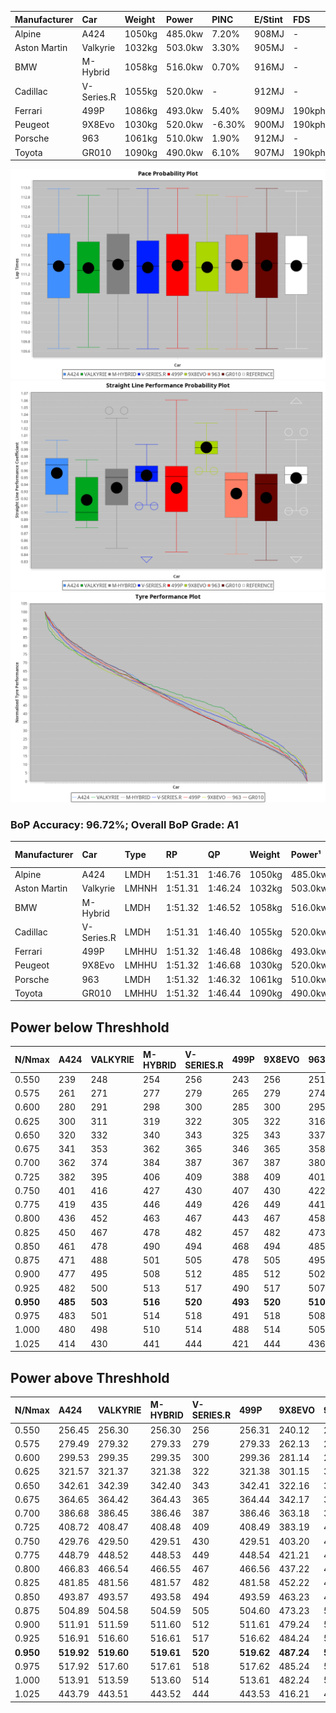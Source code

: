 | Manufacturer | Car        | Weight | Power   | PINC    | E/Stint | FDS     |
|:-|:-|:-|:-|:-|:-|:-|
| Alpine       | A424       | 1050kg | 485.0kw | 7.20%   | 908MJ   |    -    |
| Aston Martin | Valkyrie   | 1032kg | 503.0kw | 3.30%   | 905MJ   |    -    |
| BMW          | M-Hybrid   | 1058kg | 516.0kw | 0.70%   | 916MJ   |    -    |
| Cadillac     | V-Series.R | 1055kg | 520.0kw |    -    | 912MJ   |    -    |
| Ferrari      | 499P       | 1086kg | 493.0kw | 5.40%   | 909MJ   | 190kph  |
| Peugeot      | 9X8Evo     | 1030kg | 520.0kw | -6.30%  | 900MJ   | 190kph  |
| Porsche      | 963        | 1061kg | 510.0kw | 1.90%   | 912MJ   |    -    |
| Toyota       | GR010      | 1090kg | 490.0kw | 6.10%   | 907MJ   | 190kph  |

![PACECHART](./IMG/AUTO.png)
![STRAIGHTLINEPERFORMANCECHART](./IMG/AUTO_sp.png)
![TYREPERFORMANCECHART](./IMG/AUTO_tw.png)

### BoP Accuracy: 96.72%; Overall BoP Grade: A1
| Manufacturer | Car        | Type  | RP      | QP      | Weight | Power¹  | Threshhold | PINC    | Power²   | E/Stint | AVG Vmax  | FDS     | RDLC | L/Stint | BOP-Grade | Model Accuracy | Model Points | Match%  | SimDiff |
|:-|:-|:-|:-|:-|:-|:-|:-|:-|:-|:-|:-|:-|:-|:-|:-|:-|:-|:-|:-|
| Alpine       | A424       | LMDH  | 1:51.31 | 1:46.76 | 1050kg | 485.0kw | 250.0kph   | 7.20%   | 519.90kw |  908MJ  | 286.31kph |    -    | 1.01 | 34      | ~A1       | 97.47%         | 1810         | 96.16%  | +0.15   |
| Aston Martin | Valkyrie   | LMHNH | 1:51.31 | 1:46.24 | 1032kg | 503.0kw | 250.0kph   | 3.30%   | 519.60kw |  905MJ  | 280.45kph |    -    | 1.05 | 34      | +B1       | 100.00%        | 466          | 87.46%  | #       |
| BMW          | M-Hybrid   | LMDH  | 1:51.32 | 1:46.52 | 1058kg | 516.0kw | 250.0kph   | 0.70%   | 519.60kw |  916MJ  | 282.78kph |    -    | 1.01 | 34      | ~A1       | 100.00%        | 3339         | 100.00% | +0.03   |
| Cadillac     | V-Series.R | LMDH  | 1:51.31 | 1:46.40 | 1055kg | 520.0kw | 250.0kph   |    -    | 520.00kw |  912MJ  | 283.87kph |    -    | 1.01 | 34      | ~A1       | 99.00%         | 6039         | 96.42%  | +0.42   |
| Ferrari      | 499P       | LMHHU | 1:51.32 | 1:46.48 | 1086kg | 493.0kw | 250.0kph   | 5.40%   | 519.60kw |  909MJ  | 280.40kph | 190kph  | 1.02 | 34      | ~A1       | 99.56%         | 7418         | 100.00% | +0.67   |
| Peugeot      | 9X8Evo     | LMHHU | 1:51.32 | 1:46.68 | 1030kg | 520.0kw | 250.0kph   | -6.30%  | 487.20kw |  900MJ  | 290.29kph | 190kph  | 1.02 | 35      | ~A1       | 100.00%        | 1889         | 98.02%  | +0.51   |
| Porsche      | 963        | LMDH  | 1:51.32 | 1:46.32 | 1061kg | 510.0kw | 250.0kph   | 1.90%   | 519.70kw |  912MJ  | 280.63kph |    -    | 1.01 | 34      | ~A1       | 100.00%        | 14574        | 97.40%  | +0.09   |
| Toyota       | GR010      | LMHHU | 1:51.32 | 1:46.44 | 1090kg | 490.0kw | 250.0kph   | 6.10%   | 519.90kw |  907MJ  | 277.97kph | 190kph  | 1.01 | 34      | ~A1       | 97.78%         | 5323         | 98.28%  | +0.68   |

## Power below Threshhold
| N/Nmax    | A424    | VALKYRIE | M-HYBRID | V-SERIES.R | 499P    | 9X8EVO  | 963     | GR010   |
|:-|:-|:-|:-|:-|:-|:-|:-|:-|
|  0.550    |  239    |  248     |  254     |  256       |  243    |  256    |  251    |  241    |
|  0.575    |  261    |  271     |  277     |  279       |  265    |  279    |  274    |  264    |
|  0.600    |  280    |  291     |  298     |  300       |  285    |  300    |  295    |  283    |
|  0.625    |  300    |  311     |  319     |  322       |  305    |  322    |  316    |  303    |
|  0.650    |  320    |  332     |  340     |  343       |  325    |  343    |  337    |  324    |
|  0.675    |  341    |  353     |  362     |  365       |  346    |  365    |  358    |  344    |
|  0.700    |  362    |  374     |  384     |  387       |  367    |  387    |  380    |  365    |
|  0.725    |  382    |  395     |  406     |  409       |  388    |  409    |  401    |  386    |
|  0.750    |  401    |  416     |  427     |  430       |  407    |  430    |  422    |  405    |
|  0.775    |  419    |  435     |  446     |  449       |  426    |  449    |  441    |  424    |
|  0.800    |  436    |  452     |  463     |  467       |  443    |  467    |  458    |  440    |
|  0.825    |  450    |  467     |  478     |  482       |  457    |  482    |  473    |  455    |
|  0.850    |  461    |  478     |  490     |  494       |  468    |  494    |  485    |  466    |
|  0.875    |  471    |  488     |  501     |  505       |  478    |  505    |  495    |  476    |
|  0.900    |  477    |  495     |  508     |  512       |  485    |  512    |  502    |  482    |
|  0.925    |  482    |  500     |  513     |  517       |  490    |  517    |  507    |  487    |
| **0.950** | **485** | **503**  | **516**  | **520**    | **493** | **520** | **510** | **490** |
|  0.975    |  483    |  501     |  514     |  518       |  491    |  518    |  508    |  488    |
|  1.000    |  480    |  498     |  510     |  514       |  488    |  514    |  505    |  485    |
|  1.025    |  414    |  430     |  441     |  444       |  421    |  444    |  436    |  419    |

## Power above Threshhold
| N/Nmax    | A424       | VALKYRIE   | M-HYBRID   | V-SERIES.R | 499P       | 9X8EVO     | 963        | GR010      |
|:-|:-|:-|:-|:-|:-|:-|:-|:-|
|  0.550    |  256.45    |  256.30    |  256.30    |  256       |  256.31    |  240.12    |  256.34    |  256.44    |
|  0.575    |  279.49    |  279.32    |  279.33    |  279       |  279.33    |  262.13    |  279.37    |  279.48    |
|  0.600    |  299.53    |  299.35    |  299.35    |  300       |  299.36    |  281.14    |  299.40    |  299.51    |
|  0.625    |  321.57    |  321.37    |  321.38    |  322       |  321.38    |  301.15    |  321.43    |  321.55    |
|  0.650    |  342.61    |  342.39    |  342.40    |  343       |  342.41    |  322.16    |  342.45    |  342.59    |
|  0.675    |  364.65    |  364.42    |  364.43    |  365       |  364.44    |  342.17    |  364.48    |  364.62    |
|  0.700    |  386.68    |  386.45    |  386.46    |  387       |  386.46    |  363.18    |  386.51    |  386.66    |
|  0.725    |  408.72    |  408.47    |  408.48    |  409       |  408.49    |  383.19    |  408.54    |  408.70    |
|  0.750    |  429.76    |  429.50    |  429.51    |  430       |  429.51    |  403.20    |  429.57    |  429.74    |
|  0.775    |  448.79    |  448.52    |  448.53    |  449       |  448.54    |  421.21    |  448.60    |  448.77    |
|  0.800    |  466.83    |  466.54    |  466.55    |  467       |  466.56    |  437.22    |  466.62    |  466.80    |
|  0.825    |  481.85    |  481.56    |  481.57    |  482       |  481.58    |  452.22    |  481.64    |  481.82    |
|  0.850    |  493.87    |  493.57    |  493.58    |  494       |  493.59    |  463.23    |  493.66    |  493.85    |
|  0.875    |  504.89    |  504.58    |  504.59    |  505       |  504.60    |  473.23    |  504.67    |  504.86    |
|  0.900    |  511.91    |  511.59    |  511.60    |  512       |  511.61    |  479.24    |  511.68    |  511.88    |
|  0.925    |  516.91    |  516.60    |  516.61    |  517       |  516.62    |  484.24    |  516.69    |  516.88    |
| **0.950** | **519.92** | **519.60** | **519.61** | **520**    | **519.62** | **487.24** | **519.69** | **519.89** |
|  0.975    |  517.92    |  517.60    |  517.61    |  518       |  517.62    |  485.24    |  517.69    |  517.89    |
|  1.000    |  513.91    |  513.59    |  513.60    |  514       |  513.61    |  482.24    |  513.68    |  513.88    |
|  1.025    |  443.79    |  443.51    |  443.52    |  444       |  443.53    |  416.21    |  443.59    |  443.76    |
